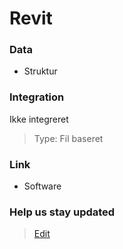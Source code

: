 # Revit

### Data

- Struktur

### Integration

Ikke integreret

> Type: Fil baseret

### Link

- Software

### Help us stay updated

> [Edit](https://github.com/FMDatahub/Portal/blob/main/docs/Fagsystemer/Revit/index.md)
